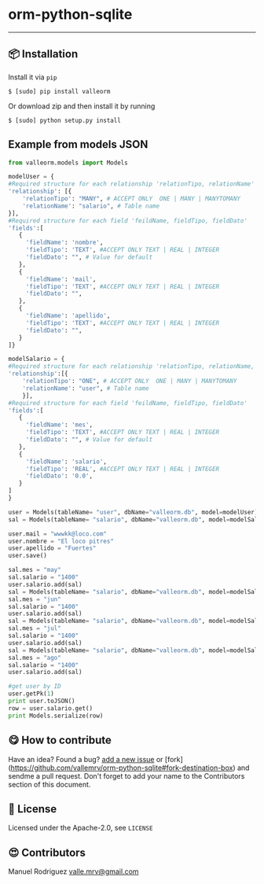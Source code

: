 # orm-python-sqlite
-----------------

:package: Installation
-----------------------

Install it via `pip`

`$ [sudo] pip install valleorm`

Or download zip and then install it by running

`$ [sudo] python setup.py install`


Example from models JSON
------------------------

```python
from valleorm.models import Models

modelUser = {
#Required structure for each relationship 'relationTipo, relationName'
'relationship': [{
    'relationTipo': "MANY", # ACCEPT ONLY  ONE | MANY | MANYTOMANY
    'relationName': "salario", # Table name
}],
#Required structure for each field 'feildName, fieldTipo, fieldDato'
'fields':[
   {
     'fieldName': 'nombre',
     'fieldTipo': 'TEXT', #ACCEPT ONLY TEXT | REAL | INTEGER
     'fieldDato': "", # Value for default
   },
   {
     'fieldName': 'mail',
     'fieldTipo': 'TEXT', #ACCEPT ONLY TEXT | REAL | INTEGER
     'fieldDato': "",
   },
   {
     'fieldName': 'apellido',
     'fieldTipo': 'TEXT', #ACCEPT ONLY TEXT | REAL | INTEGER
     'fieldDato': "",
   }
]}

modelSalario = {
#Required structure for each relationship 'relationTipo, relationName, fieldDato'
'relationship':[{
    'relationTipo': "ONE", # ACCEPT ONLY  ONE | MANY | MANYTOMANY
    'relationName': "user", # Table name
    }],
#Required structure for each field 'feildName, fieldTipo, fieldDato'
'fields':[
   {
     'fieldName': 'mes',
     'fieldTipo': 'TEXT', #ACCEPT ONLY TEXT | REAL | INTEGER
     'fieldDato': "", # Value for default
   },
   {
     'fieldName': 'salario',
     'fieldTipo': 'REAL', #ACCEPT ONLY TEXT | REAL | INTEGER
     'fieldDato': '0.0',
   }
]
}

user = Models(tableName= "user", dbName="valleorm.db", model=modelUser)
sal = Models(tableName= "salario", dbName="valleorm.db", model=modelSalario)

user.mail = "wwwkk@loco.com"
user.nombre = "El loco pitres"
user.apellido = "Fuertes"
user.save()

sal.mes = "may"
sal.salario = "1400"
user.salario.add(sal)
sal = Models(tableName= "salario", dbName="valleorm.db", model=modelSalario)
sal.mes = "jun"
sal.salario = "1400"
user.salario.add(sal)
sal = Models(tableName= "salario", dbName="valleorm.db", model=modelSalario)
sal.mes = "jul"
sal.salario = "1400"
user.salario.add(sal)
sal = Models(tableName= "salario", dbName="valleorm.db", model=modelSalario)
sal.mes = "ago"
sal.salario = "1400"
user.salario.add(sal)

#get user by ID
user.getPk(1)
print user.toJSON()
row = user.salario.get()
print Models.serialize(row)

```

:yum: How to contribute
-----------------------

Have an idea? Found a bug? [add a new issue](https://github.com/vallemrv/orm-python-sqlite/issues) or [fork] (https://github.com/vallemrv/orm-python-sqlite#fork-destination-box) and sendme a pull request. Don't forget to add your name to the Contributors section of this document.

:scroll: License
----------------

Licensed under the Apache-2.0, see `LICENSE`

:heart_eyes: Contributors
--------------------------

Manuel Rodriguez <valle.mrv@gmail.com>

